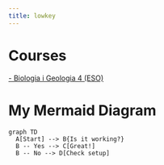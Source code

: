 ```yaml
---
title: lowkey
---
```



# Courses
[- Biologia i Geologia 4 (ESO)](https://github.com/lveygonz/biogeo4)

# My Mermaid Diagram

```mermaid
graph TD
  A[Start] --> B{Is it working?}
  B -- Yes --> C[Great!]
  B -- No --> D[Check setup]
```
